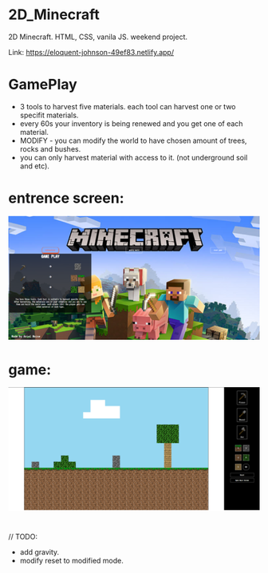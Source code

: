 # 2D_Minecraft
2D Minecraft. HTML, CSS, vanila JS. weekend project.

Link: https://eloquent-johnson-49ef83.netlify.app/

# GamePlay
- 3 tools to harvest five materials. each tool can harvest one or two specifit materials.
- every 60s your inventory is being renewed and you get one of each material.
- MODIFY - you can modify the world to have chosen amount of trees, rocks and bushes.
- you can only harvest material with access to it. (not underground soil and etc).

#
# entrence screen:
![alt text](https://github.com/ArielMoi/2D_Minecraft/blob/main/img/instructionsEntrenceScreenShot.png)

#
# game:
![alt text](https://github.com/ArielMoi/2D_Minecraft/blob/main/img/gameScreenShot.png)

# 
// TODO:
- add gravity.
- modify reset to modified mode.
